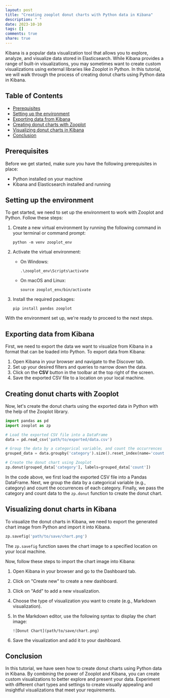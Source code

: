 ```yaml
---
layout: post
title: "Creating zooplot donut charts with Python data in Kibana"
description: " "
date: 2023-10-10
tags: []
comments: true
share: true
---
```


Kibana is a popular data visualization tool that allows you to explore, analyze, and visualize data stored in Elasticsearch. While Kibana provides a range of built-in visualizations, you may sometimes want to create custom visualizations using external libraries like Zooplot in Python. In this tutorial, we will walk through the process of creating donut charts using Python data in Kibana.

## Table of Contents

- [Prerequisites](#prerequisites)
- [Setting up the environment](#setting-up-the-environment)
- [Exporting data from Kibana](#exporting-data-from-kibana)
- [Creating donut charts with Zooplot](#creating-donut-charts-with-zooplot)
- [Visualizing donut charts in Kibana](#visualizing-donut-charts-in-kibana)
- [Conclusion](#conclusion)

## Prerequisites

Before we get started, make sure you have the following prerequisites in place:

- Python installed on your machine
- Kibana and Elasticsearch installed and running

## Setting up the environment

To get started, we need to set up the environment to work with Zooplot and Python. Follow these steps:

1. Create a new virtual environment by running the following command in your terminal or command prompt:

   ```
   python -m venv zooplot_env
   ```

2. Activate the virtual environment:

   - On Windows:

     ```
     .\zooplot_env\Scripts\activate
     ```

   - On macOS and Linux:

     ```
     source zooplot_env/bin/activate
     ```

3. Install the required packages:

   ```
   pip install pandas zooplot
   ```

With the environment set up, we're ready to proceed to the next steps.

## Exporting data from Kibana

First, we need to export the data we want to visualize from Kibana in a format that can be loaded into Python. To export data from Kibana:

1. Open Kibana in your browser and navigate to the Discover tab.
2. Set up your desired filters and queries to narrow down the data.
3. Click on the **CSV** button in the toolbar at the top right of the screen.
4. Save the exported CSV file to a location on your local machine.

## Creating donut charts with Zooplot

Now, let's create the donut charts using the exported data in Python with the help of the Zooplot library.

```python
import pandas as pd
import zooplot as zp

# Load the exported CSV file into a DataFrame
data = pd.read_csv('path/to/exported/data.csv')

# Group the data by a categorical variable, and count the occurrences
grouped_data = data.groupby('category').size().reset_index(name='count')

# Create the donut chart using Zooplot
zp.donut(grouped_data['category'], labels=grouped_data['count'])
```

In the code above, we first load the exported CSV file into a Pandas DataFrame. Next, we group the data by a categorical variable (e.g., category) and count the occurrences of each category. Finally, we pass the category and count data to the `zp.donut` function to create the donut chart.

## Visualizing donut charts in Kibana

To visualize the donut charts in Kibana, we need to export the generated chart image from Python and import it into Kibana.

```python
zp.savefig('path/to/save/chart.png')
```

The `zp.savefig` function saves the chart image to a specified location on your local machine.

Now, follow these steps to import the chart image into Kibana:

1. Open Kibana in your browser and go to the Dashboard tab.
2. Click on "Create new" to create a new dashboard.
3. Click on "Add" to add a new visualization.
4. Choose the type of visualization you want to create (e.g., Markdown visualization).
5. In the Markdown editor, use the following syntax to display the chart image:

   ```
   ![Donut Chart](path/to/save/chart.png)
   ```

6. Save the visualization and add it to your dashboard.

## Conclusion

In this tutorial, we have seen how to create donut charts using Python data in Kibana. By combining the power of Zooplot and Kibana, you can create custom visualizations to better explore and present your data. Experiment with different chart types and settings to create visually appealing and insightful visualizations that meet your requirements.